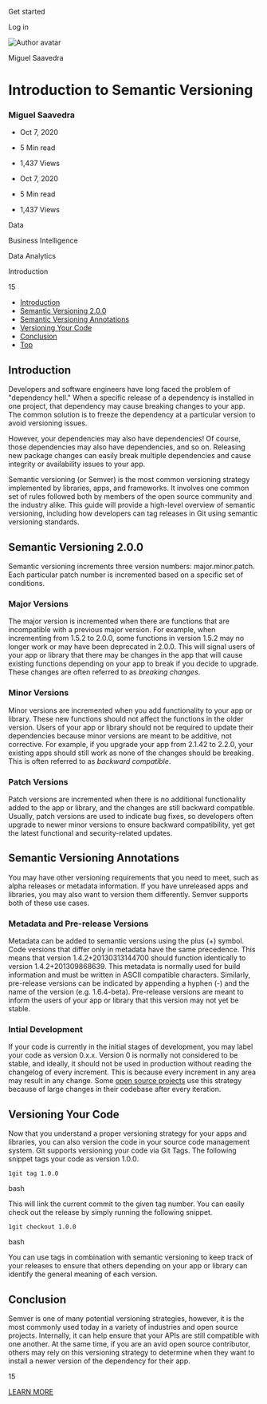 <span data-css-15b13by="" aria-hidden="false">Get started</span>

<span data-css-15b13by="" aria-hidden="false">Log in</span>

<img src="../../pluralsight.imgix.net/author/lg/98bf39ab-eb2b-4e8d-abe5-e48d02fba40c.jpg" alt="Author avatar" class="jsx-3841407315" />

Miguel Saavedra

Introduction to Semantic Versioning
===================================

### Miguel Saavedra

-   Oct 7, 2020
-   5 Min read
-   1,437 Views

-   Oct 7, 2020
-   <span class="jsx-3759398792" itemprop="timeRequired">5 Min</span> read
-   1,437 Views

<span class="jsx-3759398792"></span>

<span data-css-1997kh1="">Data</span>

<span class="jsx-3759398792"></span>

<span data-css-1997kh1="">Business Intelligence</span>

<span class="jsx-3759398792"></span>

<span data-css-1997kh1="">Data Analytics</span>

Introduction

15

-   <a href="#module-introduction" class="menu-link">Introduction</a>
-   <a href="#module-semanticversioning200" class="menu-link">Semantic Versioning 2.0.0</a>
-   <a href="#module-semanticversioningannotations" class="menu-link">Semantic Versioning Annotations</a>
-   <a href="#module-versioningyourcode" class="menu-link">Versioning Your Code</a>
-   <a href="#module-conclusion" class="menu-link">Conclusion</a>
-   <a href="#top" class="menu-link">Top</a>

Introduction
------------

Developers and software engineers have long faced the problem of "dependency hell." When a specific release of a dependency is installed in one project, that dependency may cause breaking changes to your app. The common solution is to freeze the dependency at a particular version to avoid versioning issues.

However, your dependencies may also have dependencies! Of course, those dependencies may also have dependencies, and so on. Releasing new package changes can easily break multiple dependencies and cause integrity or availability issues to your app.

Semantic versioning (or Semver) is the most common versioning strategy implemented by libraries, apps, and frameworks. It involves one common set of rules followed both by members of the open source community and the industry alike. This guide will provide a high-level overview of semantic versioning, including how developers can tag releases in Git using semantic versioning standards.

Semantic Versioning 2.0.0
-------------------------

Semantic versioning increments three version numbers: major.minor.patch. Each particular patch number is incremented based on a specific set of conditions.

### Major Versions

The major version is incremented when there are functions that are incompatible with a previous major version. For example, when incrementing from 1.5.2 to 2.0.0, some functions in version 1.5.2 may no longer work or may have been deprecated in 2.0.0. This will signal users of your app or library that there may be changes in the app that will cause existing functions depending on your app to break if you decide to upgrade. These changes are often referred to as *breaking changes*.

### Minor Versions

Minor versions are incremented when you add functionality to your app or library. These new functions should not affect the functions in the older version. Users of your app or library should not be required to update their dependencies because minor versions are meant to be additive, not corrective. For example, if you upgrade your app from 2.1.42 to 2.2.0, your existing apps should still work as none of the changes should be breaking. This is often referred to as *backward compatible*.

### Patch Versions

Patch versions are incremented when there is no additional functionality added to the app or library, and the changes are still backward compatible. Usually, patch versions are used to indicate bug fixes, so developers often upgrade to newer minor versions to ensure backward compatibility, yet get the latest functional and security-related updates.

Semantic Versioning Annotations
-------------------------------

You may have other versioning requirements that you need to meet, such as alpha releases or metadata information. If you have unreleased apps and libraries, you may also want to version them differently. Semver supports both of these use cases.

### Metadata and Pre-release Versions

Metadata can be added to semantic versions using the plus (+) symbol. Code versions that differ only in metadata have the same precedence. This means that version 1.4.2+20130313144700 should function identically to version 1.4.2+201309868639. This metadata is normally used for build information and must be written in ASCII compatible characters. Similarly, pre-release versions can be indicated by appending a hyphen (-) and the name of the version (e.g. 1.6.4-beta). Pre-release versions are meant to inform the users of your app or library that this version may not yet be stable.

### Intial Development

If your code is currently in the initial stages of development, you may label your code as version 0.x.x. Version 0 is normally not considered to be stable, and ideally, it should not be used in production without reading the changelog of every increment. This is because every increment in any area may result in any change. Some [open source projects](https://0ver.org/) use this strategy because of large changes in their codebase after every iteration.

Versioning Your Code
--------------------

Now that you understand a proper versioning strategy for your apps and libraries, you can also version the code in your source code management system. Git supports versioning your code via Git Tags. The following snippet tags your code as version 1.0.0.

    1git tag 1.0.0

bash

This will link the current commit to the given tag number. You can easily check out the release by simply running the following snippet.

    1git checkout 1.0.0

bash

You can use tags in combination with semantic versioning to keep track of your releases to ensure that others depending on your app or library can identify the general meaning of each version.

Conclusion
----------

Semver is one of many potential versioning strategies, however, it is the most commonly used today in a variety of industries and open source projects. Internally, it can help ensure that your APIs are still compatible with one another. At the same time, if you are an avid open source contributor, others may rely on this versioning strategy to determine when they want to install a newer version of the dependency for their app.

15

[<span data-css-15b13by="" aria-hidden="false">LEARN MORE</span>](https://www.pluralsight.com/product/paths)
